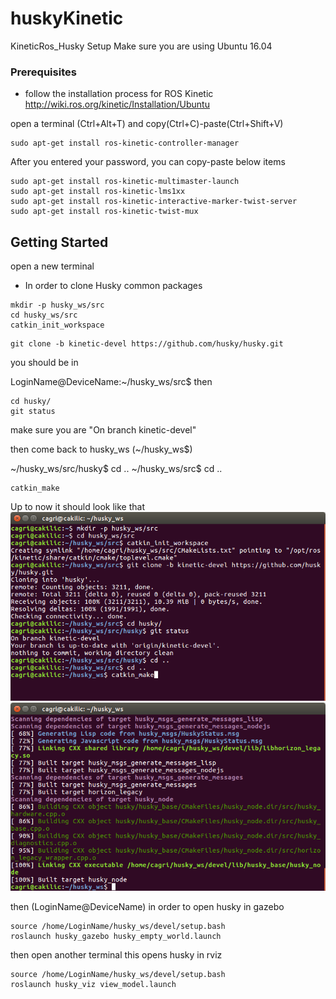 # huskyKinetic
KineticRos_Husky Setup
Make sure you are using Ubuntu 16.04

### Prerequisites
- follow the installation process for ROS Kinetic
http://wiki.ros.org/kinetic/Installation/Ubuntu

open a terminal (Ctrl+Alt+T) and copy(Ctrl+C)-paste(Ctrl+Shift+V) 
```
sudo apt-get install ros-kinetic-controller-manager
```
After you entered your password, you can copy-paste below items
```
sudo apt-get install ros-kinetic-multimaster-launch
sudo apt-get install ros-kinetic-lms1xx
sudo apt-get install ros-kinetic-interactive-marker-twist-server
sudo apt-get install ros-kinetic-twist-mux
```

## Getting Started
open a new terminal

- In order to clone Husky common packages
```
mkdir -p husky_ws/src
cd husky_ws/src
catkin_init_workspace
```
```
git clone -b kinetic-devel https://github.com/husky/husky.git
```
you should be in 

LoginName@DeviceName:~/husky_ws/src$ 
then 
```
cd husky/
git status
```
make sure you are "On branch kinetic-devel"

then come back to husky_ws (~/husky_ws$)

~/husky_ws/src/husky$ cd ..
~/husky_ws/src$ cd ..
```
catkin_make
```
Up to now it should look like that
![1stImage](https://github.com/cagrikilic/huskyKinetic/blob/master/img/sc1.png)
![2ndImage](https://github.com/cagrikilic/huskyKinetic/blob/master/img/sc2.png)

then (LoginName@DeviceName) in order to open husky in gazebo

```
source /home/LoginName/husky_ws/devel/setup.bash
roslaunch husky_gazebo husky_empty_world.launch
```
then open another terminal
this opens husky in rviz
```
source /home/LoginName/husky_ws/devel/setup.bash
roslaunch husky_viz view_model.launch
```








